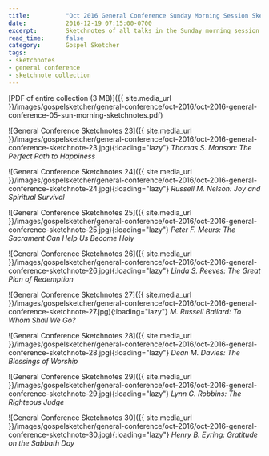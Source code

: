 ```yaml
---
title:          "Oct 2016 General Conference Sunday Morning Session Sketchnotes"
date:           2016-12-19 07:15:00-0700
excerpt:        Sketchnotes of all talks in the Sunday morning session from Oct 2016 LDS General Conference
read_time:      false
category:       Gospel Sketcher
tags:
- sketchnotes
- general conference
- sketchnote collection
---
```


[PDF of entire collection (3 MB)]({{ site.media_url }}/images/gospelsketcher/general-conference/oct-2016/oct-2016-general-conference-05-sun-morning-sketchnotes.pdf)

![General Conference Sketchnotes 23]({{ site.media_url }}/images/gospelsketcher/general-conference/oct-2016/oct-2016-general-conference-sketchnote-23.jpg){:loading="lazy"}
_Thomas S. Monson: The Perfect Path to Happiness_

![General Conference Sketchnotes 24]({{ site.media_url }}/images/gospelsketcher/general-conference/oct-2016/oct-2016-general-conference-sketchnote-24.jpg){:loading="lazy"}
_Russell M. Nelson: Joy and Spiritual Survival_

![General Conference Sketchnotes 25]({{ site.media_url }}/images/gospelsketcher/general-conference/oct-2016/oct-2016-general-conference-sketchnote-25.jpg){:loading="lazy"}
_Peter F. Meurs: The Sacrament Can Help Us Become Holy_

![General Conference Sketchnotes 26]({{ site.media_url }}/images/gospelsketcher/general-conference/oct-2016/oct-2016-general-conference-sketchnote-26.jpg){:loading="lazy"}
_Linda S. Reeves: The Great Plan of Redemption_

![General Conference Sketchnotes 27]({{ site.media_url }}/images/gospelsketcher/general-conference/oct-2016/oct-2016-general-conference-sketchnote-27.jpg){:loading="lazy"}
_M. Russell Ballard: To Whom Shall We Go?_

![General Conference Sketchnotes 28]({{ site.media_url }}/images/gospelsketcher/general-conference/oct-2016/oct-2016-general-conference-sketchnote-28.jpg){:loading="lazy"}
_Dean M. Davies: The Blessings of Worship_

![General Conference Sketchnotes 29]({{ site.media_url }}/images/gospelsketcher/general-conference/oct-2016/oct-2016-general-conference-sketchnote-29.jpg){:loading="lazy"}
_Lynn G. Robbins: The Righteous Judge_

![General Conference Sketchnotes 30]({{ site.media_url }}/images/gospelsketcher/general-conference/oct-2016/oct-2016-general-conference-sketchnote-30.jpg){:loading="lazy"}
_Henry B. Eyring: Gratitude on the Sabbath Day_
